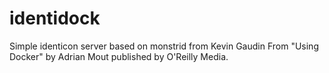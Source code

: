 identidock
==========
Simple identicon server based on monstrid from Kevin Gaudin
From "Using Docker" by Adrian Mout published by O'Reilly Media.

